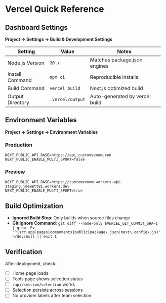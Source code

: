# Vercel Quick Reference

## Dashboard Settings
**Project → Settings → Build & Development Settings**

| Setting | Value | Notes |
|---------|-------|-------|
| Node.js Version | `20.x` | Matches package.json engines |
| Install Command | `npm ci` | Reproducible installs |
| Build Command | `vercel build` | Next.js optimized build |
| Output Directory | `.vercel/output` | Auto-generated by vercel build |

## Environment Variables
**Project → Settings → Environment Variables**

### Production
```
NEXT_PUBLIC_API_BASE=https://api.customvenom.com
NEXT_PUBLIC_ENABLE_MULTI_SPORT=false
```

### Preview
```
NEXT_PUBLIC_API_BASE=https://customvenom-workers-api-staging.jdewett81.workers.dev
NEXT_PUBLIC_ENABLE_MULTI_SPORT=true
```

## Build Optimization
- **Ignored Build Step**: Only builds when source files change
- **Git Ignore Command**: `git diff --name-only $VERCEL_GIT_COMMIT_SHA~1 | grep -Ev '^(src|app|pages|components|public|package\.json|next\.config\.js)' >/dev/null || exit 1`

## Verification
After deployment, check:
- [ ] Home page loads
- [ ] Tools page shows selection status
- [ ] `/api/session/selection` works
- [ ] Selection persists across sessions
- [ ] No provider labels after team selection
